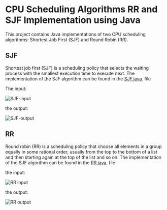 # CPU Scheduling Algorithms RR and SJF Implementation using Java
This project contains Java implementations of two CPU scheduling algorithms: Shortest Job First (SJF) and Round Robin (RR).
## SJF
Shortest job first (SJF) is a scheduling policy that selects the waiting process with the smallest execution time to execute next.
 The implementation of the SJF algorithm can be found in the <a href="https://github.com/Ayman1255/OS-algorithms/blob/main/SJF/SJF.java" target="_blank"> SJF.java </a> file
 
The input:


![SJF-input](https://user-images.githubusercontent.com/128180159/226022987-3f0de0ba-e666-495c-a905-e665a6929dee.png)



 the output:
 
 
 ![SJF-output](https://user-images.githubusercontent.com/128180159/226023341-5d59b31b-b4b2-4b6a-93d7-d6ecb76479c5.png)
 
 
 ## RR
 Round robin (RR) is a scheduling policy that choose all elements in a group equally in some rational order,
 usually from the top to the bottom of a list and then starting again at the top of the list and so on.
 The implementation of the SJF algorithm can be found in the <a href="https://github.com/Ayman1255/OS-algorithms/blob/main/RR/RR.java" target="_blank"> RR.java </a> file
 
 the input:
 
 
 ![RR input](https://user-images.githubusercontent.com/128180159/226023599-04f1ecd0-41dd-4aff-a61b-59f897b8b9ec.png)

 the output:
 
 
 ![RR output](https://user-images.githubusercontent.com/128180159/226023674-3ef59c0f-d9e5-4426-8b02-b6da1bf44d5c.png)

